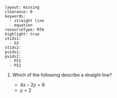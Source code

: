 ````
layout: missing
clearance: 0
keywords:
  - straight line
  - equation
resourceType: RT4
highlight: true
stids1:
  - G3
stids2:
pvids1:
pvids2:
  - PI1
  - PI2
````
1. Which of the following describe a straight line?

	- $4x - 2y = 6$
	- $y = 2$
